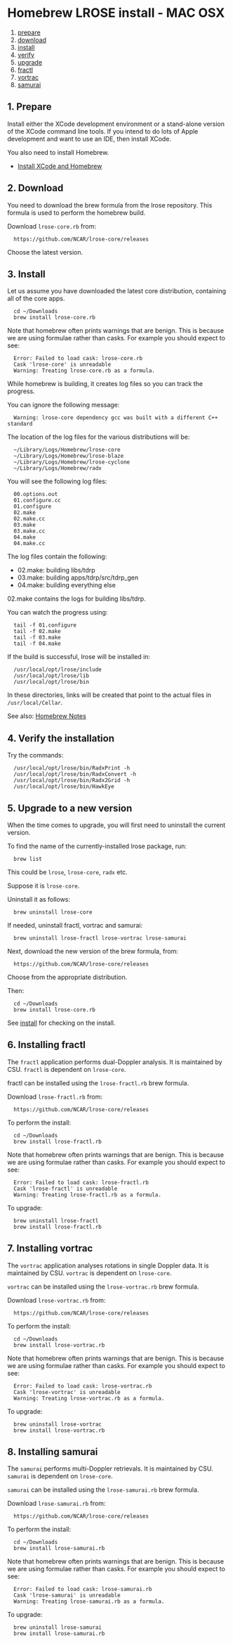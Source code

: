 # Homebrew LROSE install - MAC OSX

1. [prepare](#prepare)
2. [download](#download)
3. [install](#install)
4. [verify](#verify)
5. [upgrade](#upgrade)
6. [fractl](#fractl)
7. [vortrac](#vortrac)
8. [samurai](#samurai)

<a name="prepare"/>

## 1. Prepare

Install either the XCode development environment or a stand-alone version of the
XCode command line tools.  If you intend to do lots of Apple development and
want to use an IDE, then install XCode.

You also need to install Homebrew.

* [Install XCode and Homebrew](../build/lrose_package_dependencies.osx.md)

## 2. Download

You need to download the brew formula from the lrose repository.
This formula is used to perform the homebrew build.

Download ```lrose-core.rb``` from:

```
  https://github.com/NCAR/lrose-core/releases 
```

Choose the latest version.

<a name="install"/>

## 3. Install

Let us assume you have downloaded the latest core distribution, containing all of the core apps.

```
  cd ~/Downloads
  brew install lrose-core.rb
```

Note that homebrew often prints warnings that are benign.
This is because we are using formulae rather than casks.
For example you should expect to see:

```
  Error: Failed to load cask: lrose-core.rb
  Cask 'lrose-core' is unreadable
  Warning: Treating lrose-core.rb as a formula.
```

While homebrew is building, it creates log files so you can track the progress.

You can ignore the following message:

```
  Warning: lrose-core dependency gcc was built with a different C++ standard
```

The location of the log files for the various distributions will be:

```
  ~/Library/Logs/Homebrew/lrose-core
  ~/Library/Logs/Homebrew/lrose-blaze
  ~/Library/Logs/Homebrew/lrose-cyclone
  ~/Library/Logs/Homebrew/radx
```

You will see the following log files:

```
  00.options.out
  01.configure.cc
  01.configure
  02.make
  02.make.cc
  03.make
  03.make.cc
  04.make
  04.make.cc
```

The log files contain the following:

* 02.make: building libs/tdrp
* 03.make: building apps/tdrp/src/tdrp_gen
* 04.make: building everything else

02.make contains the logs for building libs/tdrp.

You can watch the progress using:

```
  tail -f 01.configure
  tail -f 02.make
  tail -f 03.make
  tail -f 04.make
```

If the build is successful, lrose will be installed in:

```
  /usr/local/opt/lrose/include
  /usr/local/opt/lrose/lib
  /usr/local/opt/lrose/bin
```

In these directories, links will be created that point to the actual files
in ```/usr/local/Cellar```.

See also: [Homebrew Notes](./homebrew_notes.md)

<a name="verify"/>

## 4. Verify the installation

Try the commands:
```
  /usr/local/opt/lrose/bin/RadxPrint -h
  /usr/local/opt/lrose/bin/RadxConvert -h
  /usr/local/opt/lrose/bin/Radx2Grid -h
  /usr/local/opt/lrose/bin/HawkEye
```

<a name="upgrade"/>

## 5. Upgrade to a new version

When the time comes to upgrade, you will first need to uninstall the current version.

To find the name of the currently-installed lrose package, run:

```
  brew list
```

This could be ```lrose```, ```lrose-core```, ```radx``` etc.

Suppose it is ```lrose-core```.

Uninstall it as follows:

```
  brew uninstall lrose-core
```

If needed, uninstall fractl, vortrac and samurai:

```
  brew uninstall lrose-fractl lrose-vortrac lrose-samurai
```

Next, download the new version of the brew formula, from:

```
  https://github.com/NCAR/lrose-core/releases 
```

Choose from the appropriate distribution.

Then:

```
  cd ~/Downloads
  brew install lrose-core.rb
```

See [install](#install) for checking on the install.

<a name="fractl"/>

## 6. Installing fractl

The ```fractl``` application performs dual-Doppler analysis. It is maintained by CSU. ```fractl``` is dependent on ```lrose-core```.

fractl can be installed using the ```lrose-fractl.rb``` brew formula.


Download ```lrose-fractl.rb``` from:

```
  https://github.com/NCAR/lrose-core/releases 
```

To perform the install:

```
  cd ~/Downloads
  brew install lrose-fractl.rb
```

Note that homebrew often prints warnings that are benign.
This is because we are using formulae rather than casks.
For example you should expect to see:

```
  Error: Failed to load cask: lrose-fractl.rb
  Cask 'lrose-fractl' is unreadable
  Warning: Treating lrose-fractl.rb as a formula.
```

To upgrade:

```
  brew uninstall lrose-fractl
  brew install lrose-fractl.rb
```

<a name="vortrac"/>

## 7. Installing vortrac

The ```vortrac``` application analyses rotations in single Doppler data. It is maintained by CSU. ```vortrac``` is dependent on ```lrose-core```.

```vortrac``` can be installed using the ```lrose-vortrac.rb``` brew formula.

Download ```lrose-vortrac.rb``` from:

```
  https://github.com/NCAR/lrose-core/releases 
```

To perform the install:

```
  cd ~/Downloads
  brew install lrose-vortrac.rb
```

Note that homebrew often prints warnings that are benign.
This is because we are using formulae rather than casks.
For example you should expect to see:

```
  Error: Failed to load cask: lrose-vortrac.rb
  Cask 'lrose-vortrac' is unreadable
  Warning: Treating lrose-vortrac.rb as a formula.
```

To upgrade:

```
  brew uninstall lrose-vortrac
  brew install lrose-vortrac.rb
```

<a name="samurai"/>

## 8. Installing samurai

The ```samurai``` performs multi-Doppler retrievals. It is maintained by CSU. ```samurai``` is dependent on ```lrose-core```.

```samurai``` can be installed using the ```lrose-samurai.rb``` brew formula.

Download ```lrose-samurai.rb``` from:

```
  https://github.com/NCAR/lrose-core/releases 
```

To perform the install:

```
  cd ~/Downloads
  brew install lrose-samurai.rb
```

Note that homebrew often prints warnings that are benign.
This is because we are using formulae rather than casks.
For example you should expect to see:

```
  Error: Failed to load cask: lrose-samurai.rb
  Cask 'lrose-samurai' is unreadable
  Warning: Treating lrose-samurai.rb as a formula.
```

To upgrade:

```
  brew uninstall lrose-samurai
  brew install lrose-samurai.rb
```



